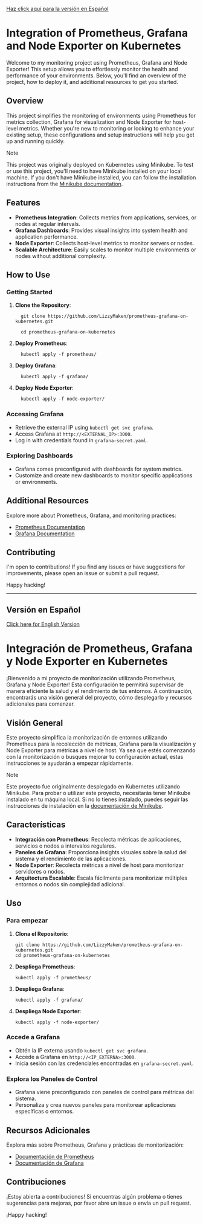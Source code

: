 [Haz click aquí para la versión en Español](#versión-en-español)

# Integration of Prometheus, Grafana and Node Exporter on Kubernetes

Welcome to my monitoring project using Prometheus, Grafana and Node Exporter! This setup allows you to effortlessly monitor the health and performance of your environments. Below, you'll find an overview of the project, how to deploy it, and additional resources to get you started.

## Overview

This project simplifies the monitoring of environments using Prometheus for metrics collection, Grafana for visualization and Node Exporter for host-level metrics. Whether you're new to monitoring or looking to enhance your existing setup, these configurations and setup instructions will help you get up and running quickly.

> [!NOTE]
> This project was originally deployed on Kubernetes using Minikube. To test or use this project, you'll need to have Minikube installed on your local machine. If you don't have Minikube installed, you can follow the installation instructions from the [Minikube documentation](https://minikube.sigs.k8s.io/docs/start/).

## Features

- **Prometheus Integration**: Collects metrics from applications, services, or nodes at regular intervals.
- **Grafana Dashboards**: Provides visual insights into system health and application performance.
- **Node Exporter**: Collects host-level metrics to monitor servers or nodes.
- **Scalable Architecture**: Easily scales to monitor multiple environments or nodes without additional complexity.

## How to Use

### Getting Started

1. **Clone the Repository**:

         git clone https://github.com/LizzyMaken/prometheus-grafana-on-kubernetes.git
   
         cd prometheus-grafana-on-kubernetes

3. **Deploy Prometheus**:

         kubectl apply -f prometheus/

4. **Deploy Grafana**:

         kubectl apply -f grafana/

5. **Deploy Node Exporter**:

         kubectl apply -f node-exporter/

### Accessing Grafana

- Retrieve the external IP using `kubectl get svc grafana`.
- Access Grafana at `http://<EXTERNAL_IP>:3000`.
- Log in with credentials found in `grafana-secret.yaml`.

### Exploring Dashboards

- Grafana comes preconfigured with dashboards for system metrics.
- Customize and create new dashboards to monitor specific applications or environments.

## Additional Resources

Explore more about Prometheus, Grafana, and monitoring practices:

- [Prometheus Documentation](https://prometheus.io/docs/)
- [Grafana Documentation](https://grafana.com/docs/)

## Contributing

I'm open to contributions! If you find any issues or have suggestions for improvements, please open an issue or submit a pull request.

Happy hacking!

---

## Versión en Español

[Click here for English Version](#integration-of-prometheus-grafana-and-node-exporter-on-kubernetes)

# Integración de Prometheus, Grafana y Node Exporter en Kubernetes

¡Bienvenido a mi proyecto de monitorización utilizando Prometheus, Grafana y Node Exporter! Esta configuración te permitirá supervisar de manera eficiente la salud y el rendimiento de tus entornos. A continuación, encontrarás una visión general del proyecto, cómo desplegarlo y recursos adicionales para comenzar.

## Visión General

Este proyecto simplifica la monitorización de entornos utilizando Prometheus para la recolección de métricas, Grafana para la visualización y Node Exporter para métricas a nivel de host. Ya sea que estés comenzando con la monitorización o busques mejorar tu configuración actual, estas instrucciones te ayudarán a empezar rápidamente.

> [!NOTE]
> Este proyecto fue originalmente desplegado en Kubernetes utilizando Minikube. Para probar o utilizar este proyecto, necesitarás tener Minikube instalado en tu máquina local. Si no lo tienes instalado, puedes seguir las instrucciones de instalación en la [documentación de Minikube](https://minikube.sigs.k8s.io/docs/start/es/).

## Características

- **Integración con Prometheus**: Recolecta métricas de aplicaciones, servicios o nodos a intervalos regulares.
- **Paneles de Grafana**: Proporciona insights visuales sobre la salud del sistema y el rendimiento de las aplicaciones.
- **Node Exporter**: Recolecta métricas a nivel de host para monitorizar servidores o nodos.
- **Arquitectura Escalable**: Escala fácilmente para monitorizar múltiples entornos o nodos sin complejidad adicional.

## Uso

### Para empezar

1. **Clona el Repositorio**:

       git clone https://github.com/LizzyMaken/prometheus-grafana-on-kubernetes.git
       cd prometheus-grafana-on-kubernetes

2. **Despliega Prometheus**:


       kubectl apply -f prometheus/

3. **Despliega Grafana**:

       kubectl apply -f grafana/

4. **Despliega Node Exporter**:

       kubectl apply -f node-exporter/

### Accede a Grafana

- Obtén la IP externa usando `kubectl get svc grafana`.
- Accede a Grafana en `http://<IP_EXTERNA>:3000`.
- Inicia sesión con las credenciales encontradas en `grafana-secret.yaml`.

### Explora los Paneles de Control

- Grafana viene preconfigurado con paneles de control para métricas del sistema.
- Personaliza y crea nuevos paneles para monitorear aplicaciones específicas o entornos.

## Recursos Adicionales

Explora más sobre Prometheus, Grafana y prácticas de monitorización:

- [Documentación de Prometheus](https://prometheus.io/docs/)
- [Documentación de Grafana](https://grafana.com/docs/)

## Contribuciones

¡Estoy abierta a contribuciones! Si encuentras algún problema o tienes sugerencias para mejoras, por favor abre un issue o envía un pull request.

¡Happy hacking!
